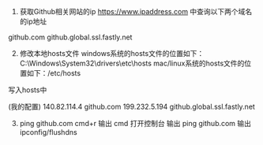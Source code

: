 1. 获取Github相关网站的ip
https://www.ipaddress.com 中查询以下两个域名的ip地址

github.com
github.global.ssl.fastly.net

2. 修改本地hosts文件
windows系统的hosts文件的位置如下：C:\Windows\System32\drivers\etc\hosts
mac/linux系统的hosts文件的位置如下：/etc/hosts

写入hosts中

(我的配置)
140.82.114.4	github.com
199.232.5.194	github.global.ssl.fastly.net

3. ping github.com
cmd+r
输出 cmd 打开控制台
输出 ping github.com
输出 ipconfig/flushdns